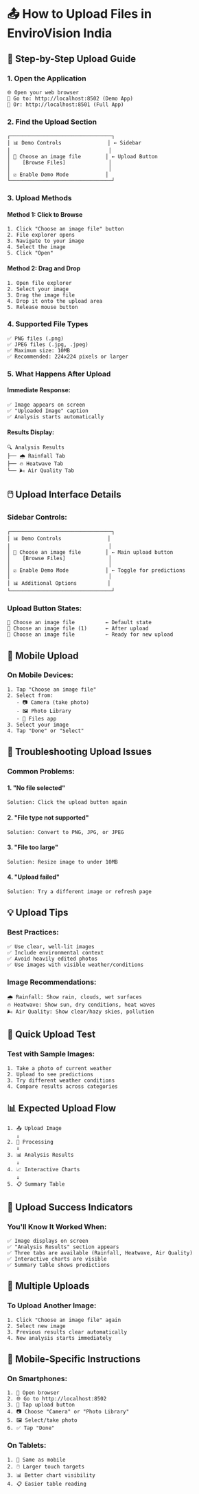 # 📤 How to Upload Files in EnviroVision India

## 🎯 Step-by-Step Upload Guide

### 1. Open the Application
```
🌐 Open your web browser
📝 Go to: http://localhost:8502 (Demo App)
📝 Or: http://localhost:8501 (Full App)
```

### 2. Find the Upload Section
```
┌─────────────────────────────────┐
│ 📊 Demo Controls               │ ← Sidebar
│                                │
│ 📁 Choose an image file        │ ← Upload Button
│    [Browse Files]              │
│                                │
│ ☑️ Enable Demo Mode            │
└─────────────────────────────────┘
```

### 3. Upload Methods

#### Method 1: Click to Browse
```
1. Click "Choose an image file" button
2. File explorer opens
3. Navigate to your image
4. Select the image
5. Click "Open"
```

#### Method 2: Drag and Drop
```
1. Open file explorer
2. Select your image
3. Drag the image file
4. Drop it onto the upload area
5. Release mouse button
```

### 4. Supported File Types
```
✅ PNG files (.png)
✅ JPEG files (.jpg, .jpeg)
✅ Maximum size: 10MB
✅ Recommended: 224x224 pixels or larger
```

### 5. What Happens After Upload

#### Immediate Response:
```
✅ Image appears on screen
✅ "Uploaded Image" caption
✅ Analysis starts automatically
```

#### Results Display:
```
🔍 Analysis Results
├── 🌧️ Rainfall Tab
├── 🔥 Heatwave Tab
└── 🌬️ Air Quality Tab
```

## 🖱️ Upload Interface Details

### Sidebar Controls:
```
┌─────────────────────────────────┐
│ 📊 Demo Controls               │
│                                │
│ 📁 Choose an image file        │ ← Main upload button
│    [Browse Files]              │
│                                │
│ ☑️ Enable Demo Mode            │ ← Toggle for predictions
│                                │
│ 📊 Additional Options          │
└─────────────────────────────────┘
```

### Upload Button States:
```
📁 Choose an image file          ← Default state
📁 Choose an image file (1)      ← After upload
📁 Choose an image file          ← Ready for new upload
```

## 📱 Mobile Upload

### On Mobile Devices:
```
1. Tap "Choose an image file"
2. Select from:
   - 📷 Camera (take photo)
   - 🖼️ Photo Library
   - 📁 Files app
3. Select your image
4. Tap "Done" or "Select"
```

## 🔧 Troubleshooting Upload Issues

### Common Problems:

#### 1. "No file selected"
```
Solution: Click the upload button again
```

#### 2. "File type not supported"
```
Solution: Convert to PNG, JPG, or JPEG
```

#### 3. "File too large"
```
Solution: Resize image to under 10MB
```

#### 4. "Upload failed"
```
Solution: Try a different image or refresh page
```

## 💡 Upload Tips

### Best Practices:
```
✅ Use clear, well-lit images
✅ Include environmental context
✅ Avoid heavily edited photos
✅ Use images with visible weather/conditions
```

### Image Recommendations:
```
🌧️ Rainfall: Show rain, clouds, wet surfaces
🔥 Heatwave: Show sun, dry conditions, heat waves
🌬️ Air Quality: Show clear/hazy skies, pollution
```

## 🚀 Quick Upload Test

### Test with Sample Images:
```
1. Take a photo of current weather
2. Upload to see predictions
3. Try different weather conditions
4. Compare results across categories
```

## 📊 Expected Upload Flow

```
1. 📤 Upload Image
   ↓
2. 🔄 Processing
   ↓
3. 📊 Analysis Results
   ↓
4. 📈 Interactive Charts
   ↓
5. 📋 Summary Table
```

## 🎯 Upload Success Indicators

### You'll Know It Worked When:
```
✅ Image displays on screen
✅ "Analysis Results" section appears
✅ Three tabs are available (Rainfall, Heatwave, Air Quality)
✅ Interactive charts are visible
✅ Summary table shows predictions
```

## 🔄 Multiple Uploads

### To Upload Another Image:
```
1. Click "Choose an image file" again
2. Select new image
3. Previous results clear automatically
4. New analysis starts immediately
```

## 📱 Mobile-Specific Instructions

### On Smartphones:
```
1. 📱 Open browser
2. 🌐 Go to http://localhost:8502
3. 📁 Tap upload button
4. 📷 Choose "Camera" or "Photo Library"
5. 🖼️ Select/take photo
6. ✅ Tap "Done"
```

### On Tablets:
```
1. 📱 Same as mobile
2. 🖱️ Larger touch targets
3. 📊 Better chart visibility
4. 📋 Easier table reading
``` 